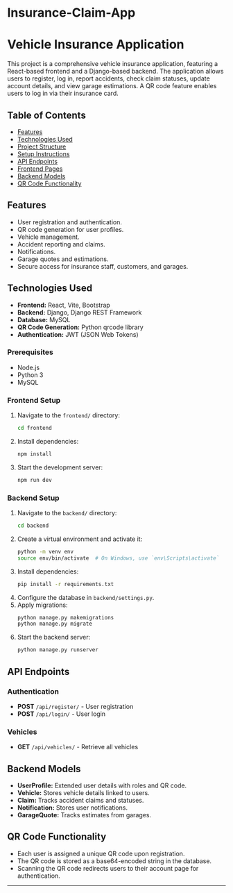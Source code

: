 # Insurance-Claim-App

# Vehicle Insurance Application

This project is a comprehensive vehicle insurance application, featuring a React-based frontend and a Django-based backend. The application allows users to register, log in, report accidents, check claim statuses, update account details, and view garage estimations. A QR code feature enables users to log in via their insurance card.

## Table of Contents

- [Features](#features)
- [Technologies Used](#technologies-used)
- [Project Structure](#project-structure)
- [Setup Instructions](#setup-instructions)
- [API Endpoints](#api-endpoints)
- [Frontend Pages](#frontend-pages)
- [Backend Models](#backend-models)
- [QR Code Functionality](#qr-code-functionality)

## Features

- User registration and authentication.
- QR code generation for user profiles.
- Vehicle management.
- Accident reporting and claims.
- Notifications.
- Garage quotes and estimations.
- Secure access for insurance staff, customers, and garages.

## Technologies Used

- **Frontend:** React, Vite, Bootstrap
- **Backend:** Django, Django REST Framework
- **Database:** MySQL
- **QR Code Generation:** Python qrcode library
- **Authentication:** JWT (JSON Web Tokens)

### Prerequisites

- Node.js
- Python 3
- MySQL

### Frontend Setup

1. Navigate to the `frontend/` directory:
   ```bash
   cd frontend
   ```
2. Install dependencies:
   ```bash
   npm install
   ```
3. Start the development server:
   ```bash
   npm run dev
   ```

### Backend Setup

1. Navigate to the `backend/` directory:
   ```bash
   cd backend
   ```
2. Create a virtual environment and activate it:
   ```bash
   python -m venv env
   source env/bin/activate  # On Windows, use `env\Scripts\activate`
   ```
3. Install dependencies:
   ```bash
   pip install -r requirements.txt
   ```
4. Configure the database in `backend/settings.py`.
5. Apply migrations:
   ```bash
   python manage.py makemigrations
   python manage.py migrate
   ```
6. Start the backend server:
   ```bash
   python manage.py runserver
   ```

## API Endpoints

### Authentication

- **POST** `/api/register/` - User registration
- **POST** `/api/login/` - User login

### Vehicles

- **GET** `/api/vehicles/` - Retrieve all vehicles

## Backend Models

- **UserProfile:** Extended user details with roles and QR code.
- **Vehicle:** Stores vehicle details linked to users.
- **Claim:** Tracks accident claims and statuses.
- **Notification:** Stores user notifications.
- **GarageQuote:** Tracks estimates from garages.

## QR Code Functionality

- Each user is assigned a unique QR code upon registration.
- The QR code is stored as a base64-encoded string in the database.
- Scanning the QR code redirects users to their account page for authentication.

---
